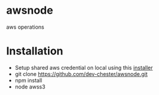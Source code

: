 # awsnode
 aws operations

# Installation
  - Setup shared aws credential on local using this [installer](https://docs.aws.amazon.com/cli/latest/userguide/install-cliv2-windows.html#cliv2-windows-install)
  - git clone https://github.com/dev-chester/awsnode.git
  - npm install
  - node awss3
